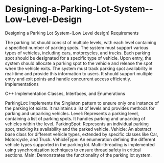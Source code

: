 # Designing-a-Parking-Lot-System--Low-Level-Design
Designing a Parking Lot System-(Low Level design)
Requirements

The parking lot should consist of multiple levels, with each level containing a specified number of parking spots.
The system must support various types of vehicles, including cars, motorcycles, and trucks.
Each parking spot should be designated for a specific type of vehicle.
Upon entry, the system should allocate a parking spot to the vehicle and release the spot when the vehicle exits.
The system must track parking spot availability in real-time and provide this information to users.
It should support multiple entry and exit points and handle concurrent access efficiently.
Implementations

C++ Implementation
Classes, Interfaces, and Enumerations

ParkingLot: Implements the Singleton pattern to ensure only one instance of the parking lot exists. It maintains a list of levels and provides methods for parking and unparking vehicles.
Level: Represents a parking level, containing a list of parking spots. It handles parking and unparking of vehicles within the level.
ParkingSpot: Represents an individual parking spot, tracking its availability and the parked vehicle.
Vehicle: An abstract base class for different vehicle types, extended by specific classes like Car, Motorcycle, and Truck.
VehicleType: An enumeration defining the different vehicle types supported in the parking lot.
Multi-threading is implemented using synchronization techniques to ensure thread safety in critical sections.
Main: Demonstrates the functionality of the parking lot system.

